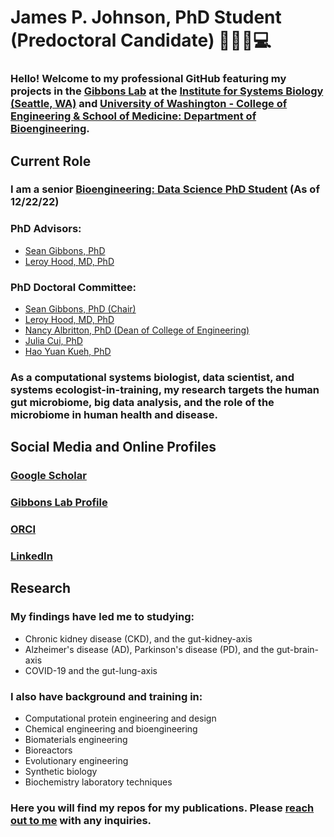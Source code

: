 # James P. Johnson, PhD Student (Predoctoral Candidate) 💩🧬🦠💻
  ### Hello! Welcome to my professional GitHub featuring my projects in the [Gibbons Lab](https://gibbons.isbscience.org) at the [Institute for Systems Biology (Seattle, WA)](https://isbscience.org) and [University of Washington - College of Engineering & School of Medicine: Department of Bioengineering](https://bioe.uw.edu). 
  ## Current Role
   ### I am a senior [Bioengineering: Data Science PhD Student](https://bioe.uw.edu/academic-programs/phd/phd-data-science-option/) (As of 12/22/22)
   ### PhD Advisors:
   * [Sean Gibbons, PhD](https://scholar.google.com/citations?user=jRChVdYAAAAJ&hl=en)
   * [Leroy Hood, MD, PhD](https://scholar.google.com/citations?user=TQ8RcVgAAAAJ&hl=en)
   ### PhD Doctoral Committee:
   * [Sean Gibbons, PhD (Chair)](https://scholar.google.com/citations?user=jRChVdYAAAAJ&hl=en)
   * [Leroy Hood, MD, PhD](https://scholar.google.com/citations?user=TQ8RcVgAAAAJ&hl=en)
   * [Nancy Albritton, PhD (Dean of College of Engineering)](https://academictree.org/chemistry/publications.php?pid=65359)
   * [Julia Cui, PhD](https://www.researchgate.net/profile/Julia-Cui-2)
   * [Hao Yuan Kueh, PhD](https://scholar.google.com/citations?user=ckyY7T8AAAAJ&hl=en)
   ### As a computational systems biologist, data scientist, and systems ecologist-in-training, my research targets the human gut microbiome, big data analysis, and the role of the microbiome in human health and disease. 
  ## Social Media and Online Profiles
   ### [Google Scholar](https://scholar.google.com/citations?user=IxrX3cMAAAAJ&hl=en)
   ### [Gibbons Lab Profile](https://gibbons.isbscience.org/bio/james-johnson/)
   ### [ORCI](https://orcid.org/0000-0002-8568-0791)
   ### [LinkedIn](https://www.linkedin.com/in/jpjohnson29/)
   
  ## Research
   ### My findings have led me to studying:
   * Chronic kidney disease (CKD), and the gut-kidney-axis
   * Alzheimer's disease (AD), Parkinson's disease (PD), and the gut-brain-axis
   * COVID-19 and the gut-lung-axis
   
   ### I also have background and training in:
   * Computational protein engineering and design
   * Chemical engineering and bioengineering
   * Biomaterials engineering
   * Bioreactors
   * Evolutionary engineering
   * Synthetic biology
   * Biochemistry laboratory techniques
   
   ### Here you will find my repos for my publications. Please [reach out to me](jajohnso@systemsbiology.org) with any inquiries.

